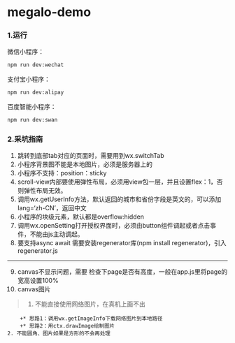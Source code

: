 
# megalo-demo

### 1.运行

微信小程序：

```bash
npm run dev:wechat
```

支付宝小程序：

```bash
npm run dev:alipay
```

百度智能小程序：

```bash
npm run dev:swan
```
### 2.采坑指南

1. 跳转到底部tab对应的页面时，需要用到wx.switchTab
2. 小程序背景图不能是本地图片，必须是服务器上的
3. 小程序不支持：position：sticky
4. scroll-view内部要使用弹性布局，必须用view包一层，并且设置flex：1，否则弹性布局无效。
5. 调用wx.getUserInfo方法，默认返回的城市和省份字段是英文的，可以添加lang=‘zh-CN’，返回中文
6. 小程序的块级元素，默认都是overflow:hidden
7. 调用wx.openSetting打开授权界面时，必须由button组件调起或者点击事件，不能由js主动调起。
8. 要支持async  await 需要安装regenerator库(npm install regenerator)，引入regenerator.js
***
9. canvas不显示问题，需要 检查下page是否有高度，一般在app.js里将page的宽高设置100%
10. canvas图片
>   1. 不能直接使用网络图片，在真机上画不出
        
        +* 思路1：调用wx.getImageInfo下载网络图片到本地路径
        +* 思路2：用ctx.drawImage绘制图片
    2. 不能圆角、图片如果是方形的不会再处理 
